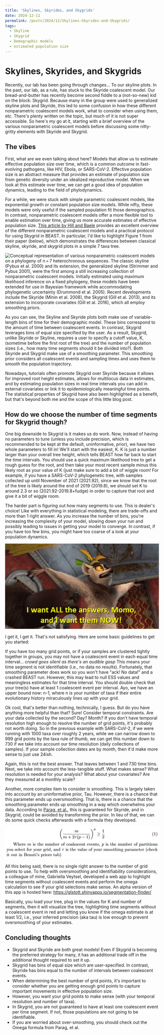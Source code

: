 ```yaml
---
title: 'Skylines, Skyrides, and Skygrids'
date: 2024-12-11
permalink: /posts/2024/12/Skylines-Skyrides-and-Skygrids/
tags:
  - Skyline
  - Skygrid
  - Demographic models
  - estimated population size
---
```


Skylines, Skyrides, and Skygrids
==========================
 
Recently, our lab has been going through changes… To our skyline plots. In the past, our lab, as a rule, has stuck to the Skyride coalescent model. Our bread-and-butter has recently become second fiddle to a (not-so-new) kid on the block: Skygrid. Because many in the group were used to generalized skyline plots and Skyride, this led to some confusion in how these different nonparametric coalescent models work, what to consider when using them, etc. There's plenty written on the topic, but much of it is not super accessible. So here's my go at it, starting with a brief overview of the various nonparametric coalescent models before discussing some nitty-gritty elements with Skyride and Skygrid.
 
## The vibes
 
First, what are we even talking about here? Models that allow us to estimate effective population size over time, which is a common outcome in fast-evolving pathogens, like HIV, Ebola, or SARS-CoV-2. Effective population size is an abstract measure that provides an estimate of population size from genetic diversity under an idealized reproductive model. When we look at this estimate over time, we can get a good idea of population dynamics, leading to the field of phylodynamics.
 
For a while, we were stuck with simple parametric coalescent models, like exponential growth or constant population size models. While nifty, these models were only useful if the sampled population fit those demographics. In contrast, nonparametric coalescent models offer a more flexible tool to enable estimation over time, giving us more accurate estimates of effective population size. [This article by Hill and Baele](https://doi.org/10.1093/molbev/msz172) provides an excellent overview of the different nonparametric coalescent models and a practical protocol for using Skygrid in BEAST. In particular, I'd like to highlight Figure 1 from their paper (below), which demonstrates the differences between classical skyline, skyride, and skygrid plots in a simple 7 taxa tree.
 
![Conceptual representation of various nonparametric coalescent models on a phylogeny of n = 7 heterochronous sequences. The classic skyline (Pybus et al. 2000) and its extension, the generalized skyline (Strimmer and Pybus 2001), were the first among a still increasing collection of nonparametric coalescent models. Initially estimated using maximum likelihood inference on a fixed phylogeny, these models have been extended for use in Bayesian framework while accommodating phylogenetic uncertainty (Drummond et al. 2005). Recent developments include the Skyride (Minin et al. 2008), the Skygrid (Gill et al. 2013), and its extension to incorporate covariates (Gill et al. 2016), which all employ smoothing priors.](https://raw.githubusercontent.com/glstott/glstott.github.io/refs/heads/master/images/Exported%20image%2020241210110947-0.jpeg)  

As you can see, the Skyline and Skyride plots both make use of variable-length bins of time for their demographic model. These bins correspond to the amount of time between coalescent events. In contrast, Skygrid leverages bins of equal size specified by the user. As a result, Skygrid, unlike Skyride or Skyline, requires a user to specify a cutoff value, K, (sometime before the first root of the tree) and the number of population sizes (i.e., how many time segments should it be divided into?). Both Skyride and Skygrid make use of a smoothing parameter. This smoothing prior considers all coalescent events and sampling times and uses them to smooth the population trajectory.
 
Nowadays, tutorials often promote Skygrid over Skyride because it allows for improved root height estimates, allows for multilocus data in estimates, and by estimating population sizes in real time intervals you can add in external covariates or link it to epidemiologically meaningful time points. The statistical properties of Skygrid have also been highlighted as a benefit, but that's beyond both me and the scope of this little blog post.
 
## How do we choose the number of time segments for Skygrid though?
 
One big downside to Skygrid is it makes us do work. Now, instead of having no parameters to tune (unless you include precision, which is recommended to be kept at the default, uninformative, prior), we have two whole parameters to fill in! We'll start with the easiest, K. K is just a number larger than your overall tree height, which tells BEAST how far back to start the time intervals. You should use a quick maximum likelihood tree to get a rough guess for the root, and then take your most recent sample minus this likely root as your value of K (just make sure to add a bit of wiggle room! For example, if you have a SARS-CoV-2 phylogenetic tree, with samples collected up until November of 2021 (2021.92), since we know that the root of the tree is likely around the end of 2019 (2019.8), we should set K to around 2.3 or so (2021.92-2019.8+fudge) in order to capture that root and give it a bit of wiggle room.
 
The harder part is figuring out how many segments to use. This is dealer's choice! Like with everything in statistical modeling, there are trade-offs and more than 1 right answer. As you increase the number of bins, you're increasing the complexity of your model, slowing down your run and possibly leading to issues in getting your model to converge. In contrast, if you have too few bins, you might have too coarse of a look at your population dynamics.
 
 ![image](https://raw.githubusercontent.com/glstott/glstott.github.io/refs/heads/master/images/Exported%20image%2020241210110948-1.png) 

I get it, I get it. That's not satisfying. Here are some basic guidelines to get you started:
 
If you have too many grid points, or if your samples are clustered tightly together in groups, you may not have a coalescent event in each equal time interval… *crowd goes silent as there's an audible gasp* This means your time segment is not identifiable (i.e., no data no results). Fortunately, that smoothing parameter does work so you won't have "ack! No data!" and a crashed BEAST run. However, this may lead to null ESS values and meaningless estimates for that time interval. You should double check that your tree(s) have at least 1 coalescent event per interval. Ayo, we have an upper bound now: n-1, where n is your number of taxa if their entire evolutionary history miraculously lines up with your grid.
 
Ok cool, that's better than nothing, technically, I guess. But do you have anything more helpful than that? Sure! Consider temporal constraints. Are your data collected by the second? Day? Month? If you don't have temporal resolution high enough to resolve the number of grid points, it's probably not worth doing. So in the previous example with SARS-CoV-2, if we were running with 1000 taxa over roughly 2 years, while we can narrow down to 999 grid points by the taxa rule of thumb, we can get this number down to 730 if we take into account our time resolution (daily collections of samples). If your sample collection dates are by month, then it'd make more sense to just use 24ish.
 
Again, this is not the best answer. That leaves between 1 and 730 time bins. Next, we take into account the less-tangible stuff. What makes sense? What resolution is needed for your analysis? What about your covariates? Are they measured at a monthly scale?
 
Another, more complex item to consider is smoothing. This is largely taken into account by an uninformative prior, Tau. However, there is a chance that this parameter ends up oversmoothing. That is, there is a chance that the smoothing parameter ends up smoothing in a way which overwhelms your data. According to [Parag, et al.](https://doi.org/10.1093/sysbio/syab037), this is guaranteed for Skyride, and in Skygrid, could be avoided by transforming the prior. In lieu of that, we can do some quick checks afterwards with a formula they developed. 

![snippet](https://raw.githubusercontent.com/glstott/glstott.github.io/refs/heads/master/images/Pasted%20image%2020241211151651.png)

All this being said, there is no single right answer to the number of grid points to use. To help with oversmoothing and identifiability considerations, a colleague of mine, Gabriella Veytsel, developed a web app to highlight time segments without coalescent events and perform the omega calculation to see if your grid selections make sense. An alpha version of this app is hosted here: https://glstott.shinyapps.io/segmentation-finder/

Basically, you load your tree, plug in the values for K and number of segments, then it will visualize the tree, highlighting time segments without a coalescent event in red and letting you know if the omega estimate is at least 1/2, i.e., your inferred precision (aka tau) is low enough to prevent oversmoothing of your estimates.

## Concluding thoughts

* Skygrid and Skyride are both great models! Even if Skygrid is becoming the preferred strategy for many, it has an additional trade off in the additional thought required to set it up. 
* Skygrid has bins of equal size which are user-specified. In contrast, Skyride has bins equal to the number of intervals between coalescent events. 
* When determining the best number of grid points, it's important to consider whether you are getting enough grid points to capture important movements in effective population size.
* However, you want your grid points to make sense (with your temporal resolution and number of taxa).
* In Skygrid, you are not guaranteed to have at least one coalescent event per time segment. If not, those populations are not going to be identifiable.
* If you are worried about over-smoothing, you should check out the Omega formula from Parag, et al.

